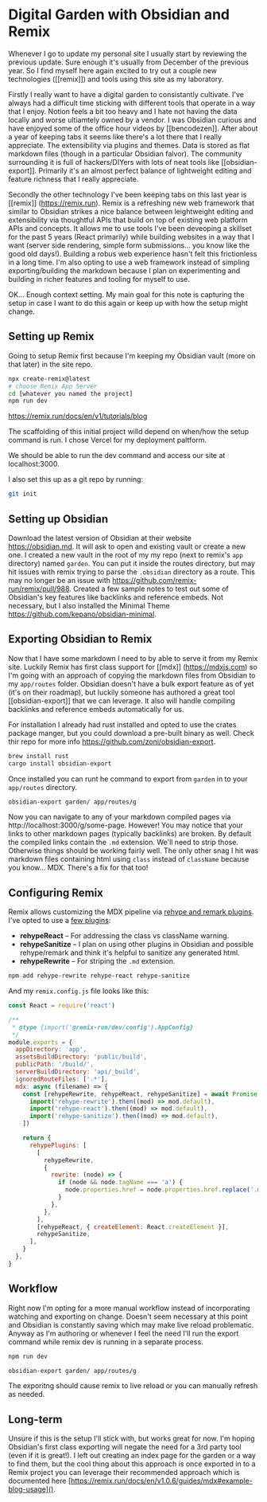 # Digital Garden with Obsidian and Remix

Whenever I go to update my personal site I usually start by reviewing the previous update. Sure enough it's usually from December of the previous year. So I find myself here again excited to try out a couple new technologies ([[remix]]) and tools using this site as my laboratory.

Firstly I really want to have a digital garden to consistantly cultivate. I've always had a difficult time sticking with different tools that operate in a way that I enjoy. Notion feels a bit too heavy and I hate not having the data locally and worse ultiamtely owned by a vendor. I was Obsidian curious and have enjoyed some of the office hour videos by [[bencodezen]]. After about a year of keeping tabs it seems like there's a lot there that I really appreciate. The extensibility via plugins and themes. Data is stored as flat markdown files (though in a particular Obsidian falvor). The community surrounding it is full of hackers/DIYers with lots of neat tools like [[obsidian-export]]. Primarily it's an almost perfect balance of lightweight editing and feature richness that I really appreciate.

Secondly the other technology I've been keeping tabs on this last year is [[remix]] (https://remix.run). Remix is a refreshing new web framework that similar to Obsidian strikes a nice balance between leightweight editing and extensibility via thoughtful APIs that build on top of existing web platform APIs and concepts. It allows me to use tools I've been deveoping a skillset for the past 5 years (React primarily) while building websites in a way that I want (server side rendering, simple form submissions… you know like the good old days!). Building a robus web experience hasn't felt this frictionless in a long time. I'm also opting to use a web framework instead of simpling exporting/building the markdown because I plan on experimenting and building in richer features and tooling for myself to use.

OK… Enough context setting. My main goal for this note is capturing the setup in case I want to do this again or keep up with how the setup might change.

## Setting up Remix

Going to setup Remix first because I'm keeping my Obsidian vault (more on that later) in the site repo.

```sh
npx create-remix@latest
# choose Remix App Server
cd [whatever you named the project]
npm run dev
```

https://remix.run/docs/en/v1/tutorials/blog

The scaffolding of this initial project willd depend on when/how the setup command is run. I chose Vercel for my deployment paltform.

We should be able to run the dev command and access our site at localhost:3000.

I also set this up as a git repo by running:

```sh
git init
```

## Setting up Obsidian

Download the latest version of Obsidian at their website https://obsidian.md. It will ask to open and existing vault or create a new one. I created a new vault in the root of my my repo (next to remix's `app` directory) named `garden`. You can put it inside the routes directory, but may hit issues with remix trying to parse the `.obsidian` directory as a route. This may no longer be an issue with https://github.com/remix-run/remix/pull/988. Created a few sample notes to test out some of Obsidian's key features like backlinks and reference embeds. Not necessary, but I also installed the Minimal Theme https://github.com/kepano/obsidian-minimal.

## Exporting Obsidian to Remix

Now that I have some markdown I need to by able to serve it from my Remix site. Luckily Remix has first class support for [[mdx]] (https://mdxjs.com) so I'm going with an approach of copying the markdown files from Obsidian to my `app/routes` folder. Obsidian doesn't have a bulk export feature as of yet (it's on their roadmap), but luckily someone has authored a great tool [[obsidian-export]] that we can leverage. It also will handle compiling backlinks and reference embeds automatically for us.

For installation I already had rust installed and opted to use the crates package manger, but you could download a pre-built binary as well. Check thir repo for more info https://github.com/zoni/obsidian-export.

```sh
brew install rust
cargo install obsidian-export
```

Once installed you can runt he command to export from `garden` in to your `app/routes` directory.

```sh
obsidian-export garden/ app/routes/g
```

Now you can navigate to any of your markdown compiled pages via http://localhost:3000/g/some-page. However! You may notice that your links to other markdown pages (typically backlinks) are broken. By default the compiled links contain the `.md` extension. We'll need to strip those. Otherwise things should be working fairly well. The only other snag I hit was markdown files containing html using `class` instead of `className` because you know… MDX. There's a fix for that too!

## Configuring Remix

Remix allows customizing the MDX pipeline via [rehype and remark plugins](https://remix.run/docs/en/v1/guides/mdx#advanced-configuration). I've opted to use a [few plugins](https://github.com/rehypejs/rehype/blob/main/doc/plugins.md):

- **rehypeReact** – For addressing the class vs className warning.
- **rehypeSanitize** – I plan on using other plugins in Obsidian and possible rehype/remark and think it's helpful to sanitize any generated html.
- **rehypeRewrite** – For striping the `.md` extension.

```sh
npm add rehype-rewrite rehype-react rehype-sanitize
```

And my `remix.config.js` file looks like this:

```js
const React = require('react')

/**
 * @type {import('@remix-run/dev/config').AppConfig}
 */
module.exports = {
  appDirectory: 'app',
  assetsBuildDirectory: 'public/build',
  publicPath: '/build/',
  serverBuildDirectory: 'api/_build',
  ignoredRouteFiles: ['.*'],
  mdx: async (filename) => {
    const [rehypeRewrite, rehypeReact, rehypeSanitize] = await Promise.all([
      import('rehype-rewrite').then((mod) => mod.default),
      import('rehype-react').then((mod) => mod.default),
      import('rehype-sanitize').then((mod) => mod.default),
    ])

    return {
      rehypePlugins: [
        [
          rehypeRewrite,
          {
            rewrite: (node) => {
              if (node && node.tagName === 'a') {
                node.properties.href = node.properties.href.replace('.md', '')
              }
            },
          },
        ],
        [rehypeReact, { createElement: React.createElement }],
        rehypeSanitize,
      ],
    }
  },
}
```

## Workflow

Right now I'm opting for a more manual workflow instead of incorporating watching and exporting on change. Doesn't seem necessary at this point and Obsidian is constantly saving which may make live reload problematic. Anyway as I'm authoring or whenever I feel the need I'll run the export command while remix dev is running in a separate process.

```sh
npm run dev
```

```sh
obsidian-export garden/ app/routes/g
```

The exporitng should cause remix to live reload or you can manually refresh as needed.

## Long-term

Unsure if this is the setup I'll stick with, but works great for now. I'm hoping Obsidian's first class exporting will negate the need for a 3rd party tool (even if it is great!). I left out creating an index page for the garden or a way to find them, but the cool thing about this approach is once exported in to a Remix project you can leverage their recommended approach which is documented here [https://remix.run/docs/en/v1.0.6/guides/mdx#example-blog-usage]().
